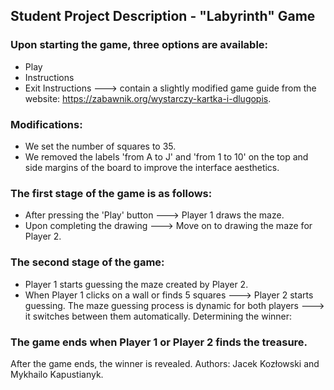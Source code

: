 ## Student Project Description - "Labyrinth" Game
### Upon starting the game, three options are available:
- Play
- Instructions
- Exit
  Instructions ---> contain a slightly modified game guide from the website: https://zabawnik.org/wystarczy-kartka-i-dlugopis.
### Modifications:

- We set the number of squares to 35.
- We removed the labels 'from A to J' and 'from 1 to 10' on the top and side margins of the board to improve the interface aesthetics.
### The first stage of the game is as follows:

- After pressing the 'Play' button ---> Player 1 draws the maze.
- Upon completing the drawing ---> Move on to drawing the maze for Player 2.
### The second stage of the game:

- Player 1 starts guessing the maze created by Player 2.
- When Player 1 clicks on a wall or finds 5 squares ---> Player 2 starts guessing.
The maze guessing process is dynamic for both players ---> it switches between them automatically.
Determining the winner:

### The game ends when Player 1 or Player 2 finds the treasure.
After the game ends, the winner is revealed.
Authors: Jacek Kozłowski and Mykhailo Kapustianyk.
